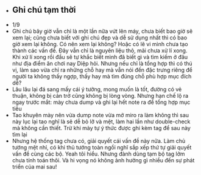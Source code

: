 - ## Ghi chú tạm thời
- 1/9
- Ghi chú bây giờ vẫn chỉ là một lần nữa vứt lên máy, chưa biết bao giờ sẽ xem lại; cũng chưa biết với ghi chú đẹp và dễ sử dụng nhất thì có bao giờ xem lại không. Có nên xem lại không? Hoặc có lẽ vi mình chưa tạo thành các vấn đề. Đây vẫn chỉ là nguyên liệu thô, mãi chưa xử lí xong. Khi xử lí xong rồi đầu sẽ tự khắc biết mình đã biết gì và tìm kiếm ở đâu như địa điểm ăn chơi nay Diệp hỏi. Nhưng nếu chỉ là tổng hợp thì có thú vị, làm sao vừa chỉ ra những chỗ hay mà vẫn nói đến đặc trưng riêng để người ta không thấy ngợp, thấy hay mà tìm đúng chỗ phù hợp mục đích dễ?
- Lâu lâu lại đá sang mấy cái ý tưởng, mong muốn là tốt, đường có vẻ thuận, không bị cản trở cũng không bị lòng vòng. Nhưng hạn chế lộ ra ngay trước mắt: mày chưa dump và ghi lại hết note ra để tổng hợp mục tiêu
- Tao khuyên mày nên vừa dump note vừa mở miro ra làm không thì sau này lục lại tao nghĩ là sẽ dễ bỏ lỡ và mệt, làm hai lần như double-check mà không cần thiết. Trừ khi mày tự ý thức được ghi kèm tag để sau này tìm lại
- Nhưng hệ thống tag chưa có, giải quyết cái vấn đề này nữa. Làm chủ tướng mệt nhỉ, có khi thủ tướng toàn ngồi nghĩ sắp xếp thứ tự giải quyết vấn đề cùng các bộ. Yeah tôi hiểu. Nhưng đành dùng tạm bộ tag lởm chưa tính toán thôi. Và hi vọng nó không ảnh hưởng gì nhiều đến sự phát triển của mai sau!